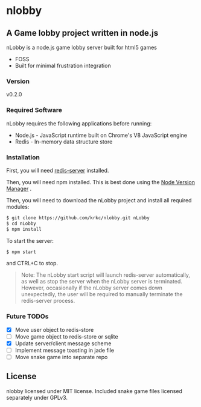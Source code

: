 # nlobby

## A Game lobby project written in node.js


nLobby is a node.js game lobby server built for html5 games

  - FOSS
  - Built for minimal frustration integration

### Version
v0.2.0

### Required Software

nLobby requires the following applications before running:

* Node.js - JavaScript runtime built on Chrome's V8 JavaScript engine
* Redis - In-memory data structure store

### Installation

First, you will need [redis-server](http://redis.io/download) installed.

Then, you will need npm installed. This is best done using the [Node Version Manager](https://github.com/creationix/nvm) .

Then, you will need to download the nLobby project and install all required modules:

```sh
$ git clone https://github.com/krkc/nlobby.git nLobby
$ cd nLobby
$ npm install
```

To start the server:
```sh
$ npm start
```
and CTRL+C to stop.

> Note: The nLobby start script will launch redis-server automatically, as well as stop the server when the
> nLobby server is terminated. However, occasionally if the nLobby server comes down unexpectedly, the user
> will be required to manually terminate the redis-server process.

### Future TODOs

- [x] Move user object to redis-store
- [ ] Move game object to redis-store or sqlite
- [x] Update server/client message scheme
- [ ] Implement message toasting in jade file
- [ ] Move snake game into separate repo

License
----

nlobby licensed under MIT license.
Included snake game files licensed separately under GPLv3.

